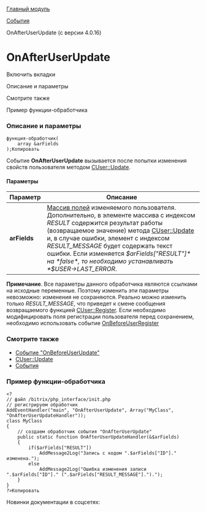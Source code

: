 [Главный модуль](/api_help/main/index.php)

[События](/api_help/main/events/index.php)

OnAfterUserUpdate (с версии 4.0.16)

OnAfterUserUpdate
=================

Включить вкладки

Описание и параметры

Смотрите также

Пример функции-обработчика

### Описание и параметры

```
функция-обработчик(
	array &arFields
);Копировать
```

Событие **OnAfterUserUpdate** вызывается после попытки изменения свойств пользователя методом [CUser::Update](/api_help/main/reference/cuser/update.php).

#### Параметры

| Параметр | Описание |
| --- | --- |
| **arFields** | [Массив полей](/api_help/main/reference/cuser/index.php#fuser) изменяемого пользователя. Дополнительно, в элементе массива с индексом *RESULT* содержится результат работы (возвращаемое значение) метода [CUser::Update](/api_help/main/reference/cuser/update.php) и, в случае ошибки, элемент с индексом *RESULT\_MESSAGE* будет содержать текст ошибки. Если изменяется *$arFields["RESULT"]* на *false*, то необходимо устанавливать *$USER->LAST\_ERROR*. |

**Примечание**. Все параметры данного обработчика являются ссылками на исходные переменные. Поэтому изменить эти параметры невозможно: изменения не сохраняются. Реально можно изменить только *RESULT\_MESSAGE*, что приведет к смене сообщения возвращаемого функцией [CUser::Register](/api_help/main/reference/cuser/register.php). Если необходимо модифицировать поля регистрации пользователя перед сохранением, необходимо использовать событие [OnBeforeUserRegister](/api_help/main/events/onbeforeuserregister.php)

### Смотрите также

* [Событие "OnBeforeUserUpdate"](/api_help/main/events/onbeforeuserupdate.php)
* [CUser::Update](/api_help/main/reference/cuser/update.php)
* [События](http://dev.1c-bitrix.ru/learning/course/index.php?COURSE_ID=43&LESSON_ID=3493)

### Пример функции-обработчика

```
<?
// файл /bitrix/php_interface/init.php
// регистрируем обработчик
AddEventHandler("main", "OnAfterUserUpdate", Array("MyClass", "OnAfterUserUpdateHandler"));
class MyClass
{
	// создаем обработчик события "OnAfterUserUpdate"
	public static function OnAfterUserUpdateHandler(&$arFields)
	{
		if($arFields["RESULT"])
			AddMessage2Log("Запись с кодом ".$arFields["ID"]." изменена.");
		else
			AddMessage2Log("Ошибка изменения записи ".$arFields["ID"]." (".$arFields["RESULT_MESSAGE"].").");
	}
}
?>Копировать
```

Новинки документации в соцсетях: